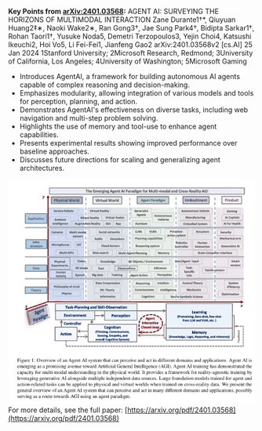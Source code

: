 **Key Points from [arXiv:2401.03568](https://arxiv.org/pdf/2401.03568):**
AGENT AI: SURVEYING THE HORIZONS OF MULTIMODAL INTERACTION
 Zane Durante1†*, Qiuyuan Huang2‡∗, Naoki Wake2∗,
 Ran Gong3†, Jae Sung Park4†, Bidipta Sarkar1†, Rohan Taori1†, Yusuke Noda5,
 Demetri Terzopoulos3, Yejin Choi4, Katsushi Ikeuchi2, Hoi Vo5, Li Fei-Fei1, Jianfeng Gao2
 arXiv:2401.03568v2  [cs.AI]  25 Jan 2024
 1Stanford University; 2Microsoft Research, Redmond;
 3University of California, Los Angeles; 4University of Washington; 5Microsoft Gaming

- Introduces AgentAI, a framework for building autonomous AI agents capable of complex reasoning and decision-making.
- Emphasizes modularity, allowing integration of various models and tools for perception, planning, and action.
- Demonstrates AgentAI's effectiveness on diverse tasks, including web navigation and multi-step problem solving.
- Highlights the use of memory and tool-use to enhance agent capabilities.
- Presents experimental results showing improved performance over baseline approaches.
- Discusses future directions for scaling and generalizing agent architectures.

![alt text](AgentAI_System.png)
For more details, see the full paper: [https://arxiv.org/pdf/2401.03568](https://arxiv.org/pdf/2401.03568)